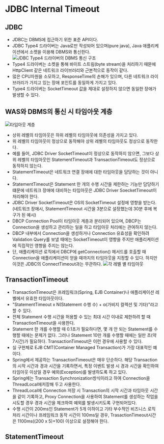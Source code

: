 # JDBC Internal Timeout
## JDBC
- JDBC는 DBMS에 접근하기 위한 표준 API이다.
- JDBC Type4 드라이버는 Java로만 작성되어 있으며(pure java), Java 애플리케이션에서 소켓을 이용해 DBMS와 통신한다.
![JDBC Type4 드라이버의 DBMS 통신 구조](https://github.com/gijeogiya/TIL/assets/97646078/02523b5a-6c41-401d-bdac-bf0ea9c8edfb)
- Type4 드라이버는 소켓을 통해 바이트 스트림(byte stream)을 처리하기 때문에 HttpClient 같은 네트워크 라이브러리와 근본적으로 동작이 같다.
- 많은 CPU자원을 소모하고, ResponseTime의 손해가 있으며, 다른 네트워크 라이브러리가 가지고 있는 장애 포인트를 동일하게 가지고 있다.
- Type4 드라이버는 SocketTimeout 값을 제대로 설정하지 않으면 동일한 장애가 발생할 수 있다.
## WAS와 DBMS의 통신 시 타임아웃 계층
![타임아웃 계층](https://github.com/gijeogiya/TIL/assets/97646078/25297763-b83a-44f6-bacc-b247871ac6f9)
- 상위 레벨의 타임아웃은 하위 레벨의 타임아웃에 의존성을 가지고 있다.
- 위 레벨의 타임아웃이 정상으로 동작해야 상위 레벨의 타임아웃도 정상으로 동작한다.
- 예를 들어, JDBC Driver SocketTimeout이 정상으로 동작하지 않으면, 그보다 상위 레벨의 타임아웃인 StatementTimeout과 TransactionTimeout도 정상으로 동작하지 않는다.
- StatementTimeout은 네트워크 연결 장애에 대한 타임아웃을 담당하는 것이 아니다.
- StatementTimeout은 Statement 한 개의 수행 시간을 제한하는 기능만 담당하기 떄문에 네트워크 장애에 대비하는 타임아웃은 JDBC Driver SoecketTimeout이 처리해야 한다.
- JDBC Driver SocketTimeout은 OS의 SocketTimeout 설정에 영향을 받는다. (네트워크 장애시, StatementTimeout 시간을 3분으로 설정했는데 30분 후에 복구가 된 예시)
- DBCP Connection Pool이 타임아웃 계층과 분리되어 있으며, DBCP는 Connection을 생성하고 관리하는 일을 하고 타임아웃 처리에는 관여하지 않는다.
- DBCP 내부에서 Connection을 생성하거나 Connection 유효성을 확인하려 Validation Query를 보낼 때에는 SocketTimeout이 영향을 주지만 애플리케이션에 직접적인 영향을 주지는 않는다.
- 단, 애플리케이션 로직에서 DBCP에 getConnection() 메서드를 호출할 때 Connection을 애플리케이션이 얻을 때까지의 타임아웃을 지정할 수 있다. 하지만 이것은 JDBC의 ConnectTimeout과는 무관하다.
![각 레벨 별 타임아웃](https://github.com/gijeogiya/TIL/assets/97646078/d8b98030-85b5-4b42-a70b-16505b9060d8)
## TransactionTimeout
- TransactionTimeout은 프레임워크(Spring, EJB Container)나 애플리케이션 레벨에서 유효한 타임아웃이다.
- "StatementTimeout x N(Statement 수행 수) + α(가비지 컬렉션 및 기타)"라고 할 수 있다.
- 전체 Statement 수행 시간을 허용할 수 있는 최대 시간 이내로 제한하려 할 때 TransactionTimeout을 사용한다.
- Statement 한 개를 수행할 때 0.1초가 필요하다면, 몇 개 안 되는 Statement를 수행할 때에는 문제가 없다. 그러나 Statement 10만 개를 수행할 때에는 일만 초(약 7시간)가 필요하다. TransactionTimeout은 이런 경우에 사용할 수 있다.
- 실 구현체로 EJB CMT(Container Managed Transaction)가 가장 대표적인 예이다.
- Spring에서 제공하는 TransactionTimeout은 매우 단순하다. 해당 Transaction의 시작 시간과 경과 시간을 기록하면서, 특정 이벤트 발생 시 경과 시간을 확인하여 타임아웃 이상일 경우 예외(Exception)를 발생하도록 하고 있다.
- Spring에는 Transaction Synchronization방식이라고 하여 Connection을 ThreadLocal에저장해 두고 사용한다.
- ThreadLocal에 Connection 저장 시 Transaction의 시작 시간과 타임아웃 시간을 같이 기록하고, Proxy Connection을 사용하여 Statement를 생성하는 작업을 시도할 경우 경과 시간을 체크하여 예외를 발생시키도록 구현되어있다.
- 수행 시간이 200ms인 Statement가 5개 이하이고 기타 부수적인 비즈니스 로직 처리 시간이나 프레임워크 동작 시간이 100ms일 경우, TrasactionTimeout시간은 1100ms((200 x 5)+100) 이상으로 설정해야 한다.
## StatementTimeout
